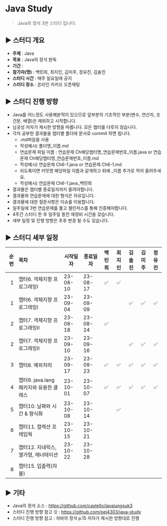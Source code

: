 Java Study
=============
> Java의 정석 3판 스터디 입니다.

## :arrow_forward: 스터디 개요
* **주제** : Java
* **목표** : Java의 정석 완독
* **기간** : 
* **참가자(명)** : 백민희, 최지인, 김미주, 정유진, 김솔진
* **스터디 시간** : 매주 일요일에 공지
* **스터디 장소** : 온라인 카카오 오픈채팅

##  :arrow_forward: 스터디 진행 방향
* Java를 어느정도 사용해본적이 있으므로 앞부분의 기초적인 부분(변수, 연산자, 조건문, 배열)은 제외하고 시작합니다.
* 남궁성 저자가 제시한 방향을 따릅니다. 모든 챕터를 다루지 않습니다.
* 각자 공부한 결과물을 챕터별 폴더에 문서로 commit 하면 됩니다. 
  * .md파일을 사용
  * 작성예시) 폴더명_이름.md
  * 연습문제 파일 이름 : 연습문제 Ch해당챕터명_연습문제번호_이름.java or 연습문제 Ch해당챕터명_연습문제번호_이름.md
  * 작성예시) 연습문제 Ch6-1.java or 연습문제 Ch6-1.md
  * 되도록이면 커밋명 해당파일 이름과 같게하고 뒤에 _이름 추가로 적어 올려주세요.
  * 작성예시) 연습문제 Ch6-1.java_백민희 
* 결과물은 챕터별 종료일자까지 올려야합니다.
* 결과물와 연습문제에 대한 형식은 자유입니다.
* 결과물에 대한 질문사항은 이슈를 이용합니다.
* 일주일에 3번 연습문제를 풀고 챌린저스를 통해 인증해야합니다.
* 4주간 스터디 한 후 일주일 동안 재정비 시간을 갖습니다.
* 세부 일정 및 진행 방향은 추후 변경 될 수도 있습니다.

## :arrow_forward: 스터디 세부 일정
| 순번 | 목차                          | 시작일자     | 종료일자     |         백민희        | 최지인 | 김솔진 | 김미주 | 정유진 |  
|---:|:----------------------------|----------|----------|:------------------:|:---:|:---:|:---:|:-------:|
|  1 | 챕터6. 객체지향 프로그래밍Ⅰ            | 23-08-10 | 23-08-17 |  :white_check_mark: | :white_check_mark: |   |     |  |
|  1 | 챕터6. 객체지향 프로그래밍Ⅰ            | 23-09-04 | 23-09-09 |                    |  | :white_check_mark:    |  :white_check_mark:   | :white_check_mark: |
|  2 | 챕터7. 객체지향 프로그래밍Ⅱ            | 23-08-18 | 23-08-24 |  :white_check_mark: |     |     |     |  |
|  2 | 챕터7. 객체지향 프로그래밍Ⅱ            | 23-09-10 | 23-09-16 |    |     |  :white_check_mark:   |   :white_check_mark:    | :white_check_mark: |
|  3 | 챕터8. 예외처리                   | 23-09-17 | 23-09-23 |    :white_check_mark:    |:white_check_mark:|   :white_check_mark: |   :white_check_mark:  | :white_check_mark: |
|  4 | 챕터9. java.lang 패키지와 유용한 클래스 | 23-10-01 | 23-10-07 | :white_check_mark:|:white_check_mark:|  :white_check_mark:   | :white_check_mark:    | :white_check_mark: |
|  5 | 챕터10. 날짜와 시간 & 형식화          | 23-10-08 | 23-10-14 |                    |:white_check_mark:|     |     |  |
|  6 | 챕터11. 컬렉션 프레임웍              | 23-10-15 | 23-10-21 |                    |     |     |     |  |
|  7 | 챕터12. 지네릭스, 열거형, 애너테이션      | 23-10-22 | 23-10-28 |                    |     |     |     |  |
|  8 | 챕터15. 입출력(자율)               |  |  |                    |     |     |     |  |

## :arrow_forward: 기타
+ Java의 정석 소스 : https://github.com/castello/javajungsuk3
+ 스터디 진행 방향 참고 깃 : https://github.com/pej4303/java-study
+ 스터디 진행 방향 참고 : 자바의 정석 p.15 저자가 제시한 방향대로 진행
